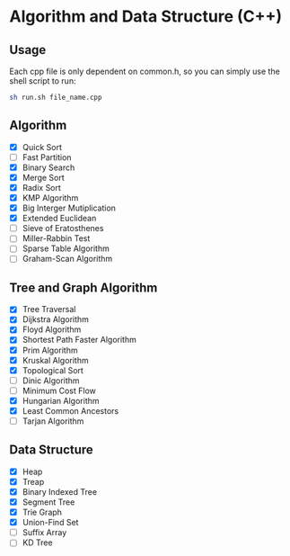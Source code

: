 # Algorithm and Data Structure (C++)
## Usage
Each cpp file is only dependent on common.h, so you can simply use the shell script to run:
``` bash
sh run.sh file_name.cpp
```

## Algorithm
- [x] Quick Sort
- [ ] Fast Partition
- [x] Binary Search
- [x] Merge Sort
- [x] Radix Sort
- [x] KMP Algorithm
- [x] Big Interger Mutiplication
- [x] Extended Euclidean
- [ ] Sieve of Eratosthenes
- [ ] Miller-Rabbin Test
- [ ] Sparse Table Algorithm
- [ ] Graham-Scan Algorithm

## Tree and Graph Algorithm
- [x] Tree Traversal
- [x] Dijkstra Algorithm
- [x] Floyd Algorithm
- [x] Shortest Path Faster Algorithm
- [x] Prim Algorithm
- [x] Kruskal Algorithm
- [x] Topological Sort
- [ ] Dinic Algorithm
- [ ] Minimum Cost Flow
- [x] Hungarian Algorithm
- [x] Least Common Ancestors
- [ ] Tarjan Algorithm

## Data Structure
- [x] Heap
- [x] Treap
- [x] Binary Indexed Tree
- [x] Segment Tree
- [x] Trie Graph
- [x] Union-Find Set
- [ ] Suffix Array
- [ ] KD Tree
